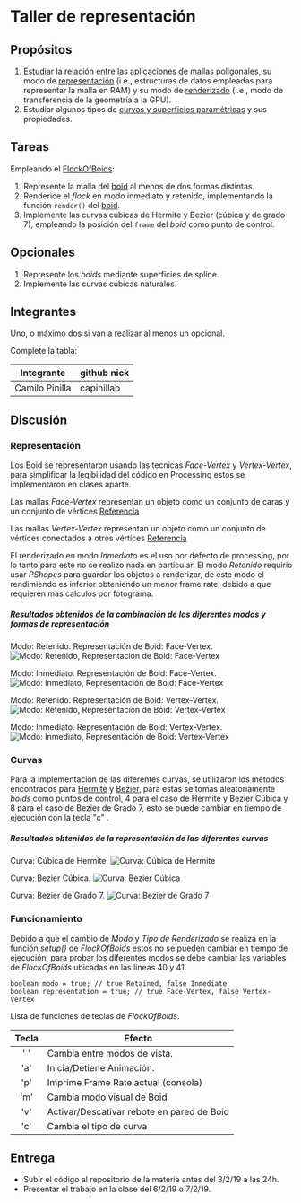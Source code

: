 # Taller de representación

## Propósitos

1. Estudiar la relación entre las [aplicaciones de mallas poligonales](https://github.com/VisualComputing/representation), su modo de [representación](https://en.wikipedia.org/wiki/Polygon_mesh) (i.e., estructuras de datos empleadas para representar la malla en RAM) y su modo de [renderizado](https://processing.org/tutorials/pshape/) (i.e., modo de transferencia de la geometría a la GPU).
2. Estudiar algunos tipos de [curvas y superficies paramétricas](https://github.com/VisualComputing/Curves) y sus propiedades.

## Tareas

Empleando el [FlockOfBoids](https://github.com/VisualComputing/frames/tree/master/examples/demos/FlockOfBoids):

1. Represente la malla del [boid](https://github.com/VisualComputing/frames/blob/master/examples/demos/FlockOfBoids/Boid.pde) al menos de dos formas distintas.
2. Renderice el _flock_ en modo inmediato y retenido, implementando la función ```render()``` del [boid](https://github.com/VisualComputing/frames/blob/master/examples/demos/FlockOfBoids/Boid.pde).
3. Implemente las curvas cúbicas de Hermite y Bezier (cúbica y de grado 7), empleando la posición del `frame` del _boid_ como punto de control.

## Opcionales

1. Represente los _boids_ mediante superficies de spline.
2. Implemente las curvas cúbicas naturales.

## Integrantes

Uno, o máximo dos si van a realizar al menos un opcional.

Complete la tabla:

|   Integrante   | github nick |
|----------------|-------------|
| Camilo Pinilla | capinillab  |

## Discusión

### Representación

Los Boid se representaron usando las tecnicas _Face-Vertex_ y _Vertex-Vertex_, para simplificar la legibilidad del código en Processing estos se implementaron en clases aparte.

Las mallas _Face-Vertex_ representan un objeto como un conjunto de caras y un conjunto de vértices [Referencia](https://en.wikipedia.org/wiki/Polygon_mesh#Face-vertex_meshes)

Las mallas _Vertex-Vertex_ representan un objeto como un conjunto de vértices conectados a otros vértices [Referencia](https://en.wikipedia.org/wiki/Polygon_mesh#Vertex-vertex_meshes)


El renderizado en modo _Inmediato_ es el uso por defecto de processing, por lo tanto para este no se realizo nada en particular. El modo _Retenido_ requirio usar _PShapes_ para guardar los objetos a renderizar, de este modo el rendimiendo es inferior obteniendo un menor frame rate, debido a que requieren mas calculos por fotograma.

##### Resultados obtenidos de la combinación de los diferentes modos y formas de representación

Modo: Retenido.
Representación de Boid: Face-Vertex.
![Modo: Retenido, Representación de Boid: Face-Vertex](Images/RFV.png "Modo: Retenido, Representación de Boid: Face-Vertex.")

Modo: Inmediato.
Representación de Boid: Face-Vertex.
![Modo: Inmediato, Representación de Boid: Face-Vertex](Images/IFV.png "Modo: Inmediato, Representación de Boid: Face-Vertex.")

Modo: Retenido.
Representación de Boid: Vertex-Vertex.
![Modo: Retenido, Representación de Boid: Vertex-Vertex](Images/RVV.png "Modo: Retenido, Representación de Boid: Vertex-Vertex.")

Modo: Inmediato.
Representación de Boid: Vertex-Vertex.
![Modo: Inmediato, Representación de Boid: Vertex-Vertex](Images/IVV.png "Modo: Inmediato, Representación de Boid: Vertex-Vertex.")


### Curvas

Para la implementación de las diferentes curvas, se utilizaron los métodos encontrados para [Hermite](https://en.wikipedia.org/wiki/Cubic_Hermite_spline) y [Bezier](https://en.wikipedia.org/wiki/B%C3%A9zier_curve), para estas se tomas aleatoriamente _boids_ como puntos de control, 4 para el caso de Hermite y Bezier Cúbica y 8 para el caso de Bezier de Grado 7, esto se puede cambiar en tiempo de ejecución con la tecla "c" .

##### Resultados obtenidos de la representación de las diferentes curvas

Curva: Cúbica de Hermite.
![Curva: Cúbica de Hermite](Images/Hermite.png "Curva: Cúbica de Hermite.")

Curva: Bezier Cúbica.
![Curva: Bezier Cúbica](Images/Bezier3.png "Curva: Bezier Cúbica.")

Curva: Bezier de Grado 7.
![Curva: Bezier de Grado 7](Images/Bezier7.png "Curva: Bezier de Grado 7.")


### Funcionamiento

Debido a que el cambio de _Modo_ y _Tipo de Renderizado_ se realiza en la función _setup()_ de _FlockOfBoids_ estos no se pueden cambiar en tiempo de ejecución, para probar los diferentes modos se debe cambiar las variables de _FlockOfBoids_ ubicadas en las lineas 40 y 41.

```
boolean modo = true; // true Retained, false Inmediate
boolean representation = true; // true Face-Vertex, false Vertex-Vertex
```
Lista de funciones de teclas de _FlockOfBoids_.

| Tecla | Efecto |
|:-----:|--------|
|  ' '  | Cambia entre modos de vista. |
|  'a'  | Inicia/Detiene Animación. |
|  'p'  | Imprime Frame Rate actual (consola) |
|  'm'  | Cambia modo visual de Boid |
|  'v'  | Activar/Descativar rebote en pared de Boid |
|  'c'  | Cambia el tipo de curva |

## Entrega

* Subir el código al repositorio de la materia antes del 3/2/19 a las 24h.
* Presentar el trabajo en la clase del 6/2/19 o 7/2/19.
